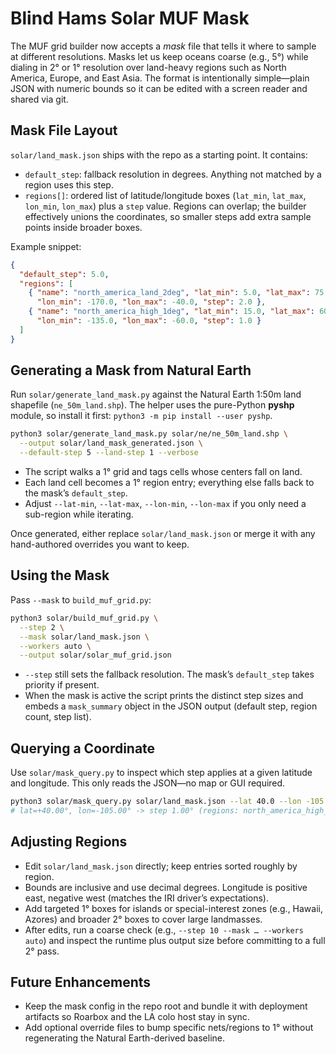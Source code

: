 Blind Hams Solar MUF Mask
=========================

The MUF grid builder now accepts a *mask* file that tells it where to sample at
different resolutions. Masks let us keep oceans coarse (e.g., 5°) while dialing
in 2° or 1° resolution over land-heavy regions such as North America, Europe,
and East Asia. The format is intentionally simple—plain JSON with numeric bounds
so it can be edited with a screen reader and shared via git.

Mask File Layout
----------------

`solar/land_mask.json` ships with the repo as a starting point. It contains:

- `default_step`: fallback resolution in degrees. Anything not matched by a
  region uses this step.
- `regions[]`: ordered list of latitude/longitude boxes (`lat_min`, `lat_max`,
  `lon_min`, `lon_max`) plus a `step` value. Regions can overlap; the builder
  effectively unions the coordinates, so smaller steps add extra sample points
  inside broader boxes.

Example snippet:

```json
{
  "default_step": 5.0,
  "regions": [
    { "name": "north_america_land_2deg", "lat_min": 5.0, "lat_max": 75.0,
      "lon_min": -170.0, "lon_max": -40.0, "step": 2.0 },
    { "name": "north_america_high_1deg", "lat_min": 15.0, "lat_max": 60.0,
      "lon_min": -135.0, "lon_max": -60.0, "step": 1.0 }
  ]
}
```

Generating a Mask from Natural Earth
------------------------------------

Run `solar/generate_land_mask.py` against the Natural Earth 1:50m land
shapefile (`ne_50m_land.shp`). The helper uses the pure-Python **pyshp**
module, so install it first: `python3 -m pip install --user pyshp`.

```bash
python3 solar/generate_land_mask.py solar/ne/ne_50m_land.shp \
  --output solar/land_mask_generated.json \
  --default-step 5 --land-step 1 --verbose
```

- The script walks a 1° grid and tags cells whose centers fall on land.
- Each land cell becomes a 1° region entry; everything else falls back to the
  mask’s `default_step`.
- Adjust `--lat-min`, `--lat-max`, `--lon-min`, `--lon-max` if you only need a
  sub-region while iterating.

Once generated, either replace `solar/land_mask.json` or merge it with any
hand-authored overrides you want to keep.

Using the Mask
--------------

Pass `--mask` to `build_muf_grid.py`:

```bash
python3 solar/build_muf_grid.py \
  --step 2 \
  --mask solar/land_mask.json \
  --workers auto \
  --output solar/solar_muf_grid.json
```

- `--step` still sets the fallback resolution. The mask’s `default_step` takes
  priority if present.
- When the mask is active the script prints the distinct step sizes and embeds a
  `mask_summary` object in the JSON output (default step, region count,
  step list).

Querying a Coordinate
---------------------

Use `solar/mask_query.py` to inspect which step applies at a given latitude and
longitude. This only reads the JSON—no map or GUI required.

```bash
python3 solar/mask_query.py solar/land_mask.json --lat 40.0 --lon -105.0
# lat=+40.00°, lon=-105.00° -> step 1.00° (regions: north_america_high_1deg, north_america_land_2deg)
```

Adjusting Regions
-----------------

- Edit `solar/land_mask.json` directly; keep entries sorted roughly by region.
- Bounds are inclusive and use decimal degrees. Longitude is positive east,
  negative west (matches the IRI driver’s expectations).
- Add targeted 1° boxes for islands or special-interest zones (e.g., Hawaii,
  Azores) and broader 2° boxes to cover large landmasses.
- After edits, run a coarse check (e.g., `--step 10 --mask … --workers auto`)
  and inspect the runtime plus output size before committing to a full 2° pass.

Future Enhancements
-------------------

- Keep the mask config in the repo root and bundle it with deployment artifacts
  so Roarbox and the LA colo host stay in sync.
- Add optional override files to bump specific nets/regions to 1° without
  regenerating the Natural Earth-derived baseline.
